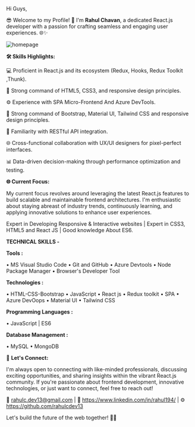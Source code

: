 Hi Guys,

😎 Welcome to my Profile! 👋 I'm  **Rahul Chavan**, a dedicated React.js developer with a passion for crafting seamless and engaging user experiences. 🌐✨

![homepage](https://github.com/rahulcdev13/rahulcdev13/assets/105979644/f138921c-1938-4b4f-8a26-a82457d3c5ec)

**🛠️ Skills Highlights:**

💻 Proficient in React.js and its ecosystem (Redux, Hooks, Redux Toolkit ,Thunk).

🎨 Strong command of HTML5, CSS3, and responsive design principles.

⚙️ Experience with SPA Micro-Frontend And Azure DevTools.

🎨 Strong command of Bootstrap, Material UI, Tailwind CSS and responsive design principles.

🚀 Familiarity with RESTful API integration.

🌐 Cross-functional collaboration with UX/UI designers for pixel-perfect interfaces.

📊 Data-driven decision-making through performance optimization and testing.

**🌐 Current Focus:**

My current focus revolves around leveraging the latest React.js features to build scalable and maintainable frontend architectures. I'm enthusiastic about staying abreast of industry trends, continuously learning, and applying innovative solutions to enhance user experiences.

Expert in Developing Responsive & Interactive websites | Expert in CSS3, HTML5 and React JS | Good knowledge About ES6.

**TECHNICAL SKILLS -**

**Tools :** 

• MS Visual Studio Code
• Git and GitHub
• Azure Devtools
• Node Package Manager
• Browser's Developer Tool 

**Technologies :** 

• HTML-CSS-Bootstrap
• JavaScript
• React js 
• Redux toolkit
• SPA
• Azure DevOops
• Material UI
• Tailwind CSS

**Programming Languages :**

• JavaScript | ES6

**Database Management :** 

• MySQL
• MongoDB

🌟 **Let's Connect:**

I'm always open to connecting with like-minded professionals, discussing exciting opportunities, and sharing insights within the vibrant React.js community. If you're passionate about frontend development, innovative technologies, or just want to connect, feel free to reach out!

📧 rahulc.dev13@gmail.com | 🔗 https://www.linkedin.com/in/rahul194/  | ⚙️  https://github.com/rahulcdev13

Let's build the future of the web together! 🚀✨
